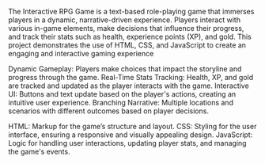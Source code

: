 The Interactive RPG Game is a text-based role-playing game that immerses players in a dynamic, narrative-driven experience. Players interact with various in-game elements, make decisions that influence their progress, and track their stats such as health, experience points (XP), and gold. This project demonstrates the use of HTML, CSS, and JavaScript to create an engaging and interactive gaming experience

Dynamic Gameplay: Players make choices that impact the storyline and progress through the game.
Real-Time Stats Tracking: Health, XP, and gold are tracked and updated as the player interacts with the game.
Interactive UI: Buttons and text update based on the player's actions, creating an intuitive user experience.
Branching Narrative: Multiple locations and scenarios with different outcomes based on player decisions.

HTML: Markup for the game’s structure and layout.
CSS: Styling for the user interface, ensuring a responsive and visually appealing design.
JavaScript: Logic for handling user interactions, updating player stats, and managing the game's events.
